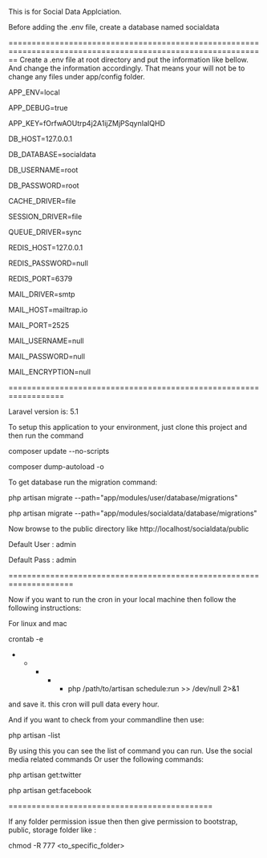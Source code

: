 This is for Social Data Applciation.

Before adding the .env file, create a database named socialdata

==============================================================================================================
Create a .env file at root directory and put the information like bellow. And change the information accordingly. That means your will not be to change any files under app/config folder.

APP_ENV=local

APP_DEBUG=true

APP_KEY=fOrfwAOUtrp4j2A1ijZMjPSqynIaIQHD


DB_HOST=127.0.0.1

DB_DATABASE=socialdata

DB_USERNAME=root

DB_PASSWORD=root


CACHE_DRIVER=file

SESSION_DRIVER=file

QUEUE_DRIVER=sync


REDIS_HOST=127.0.0.1

REDIS_PASSWORD=null

REDIS_PORT=6379


MAIL_DRIVER=smtp

MAIL_HOST=mailtrap.io

MAIL_PORT=2525

MAIL_USERNAME=null

MAIL_PASSWORD=null

MAIL_ENCRYPTION=null

 
==================================================================

Laravel version is: 5.1

To setup this application to your environment, just clone this project and then run the command

composer update --no-scripts

composer dump-autoload -o


To get database run the migration command:

php artisan migrate --path="app/modules/user/database/migrations"

php artisan migrate --path="app/modules/socialdata/database/migrations"

Now browse to the public directory like http://localhost/socialdata/public

Default User : admin

Default Pass : admin


====================================================================

Now if you want to run the cron in your local machine then follow the following instructions:

For linux and mac

crontab -e

* * * * * php /path/to/artisan schedule:run >> /dev/null 2>&1

and save it. this cron will pull data every hour.


And if you want to check from your commandline then use:

php artisan -list

By using this you can see the list of command you can run. Use the social media related commands Or user the following commands:


php artisan get:twitter

php artisan get:facebook



============================================

If any folder permission issue then then give permission to bootstrap, public, storage folder like :

chmod -R 777 <to_specific_folder>



